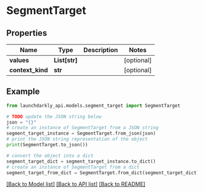 # SegmentTarget


## Properties

Name | Type | Description | Notes
------------ | ------------- | ------------- | -------------
**values** | **List[str]** |  | [optional] 
**context_kind** | **str** |  | [optional] 

## Example

```python
from launchdarkly_api.models.segment_target import SegmentTarget

# TODO update the JSON string below
json = "{}"
# create an instance of SegmentTarget from a JSON string
segment_target_instance = SegmentTarget.from_json(json)
# print the JSON string representation of the object
print(SegmentTarget.to_json())

# convert the object into a dict
segment_target_dict = segment_target_instance.to_dict()
# create an instance of SegmentTarget from a dict
segment_target_from_dict = SegmentTarget.from_dict(segment_target_dict)
```
[[Back to Model list]](../README.md#documentation-for-models) [[Back to API list]](../README.md#documentation-for-api-endpoints) [[Back to README]](../README.md)


